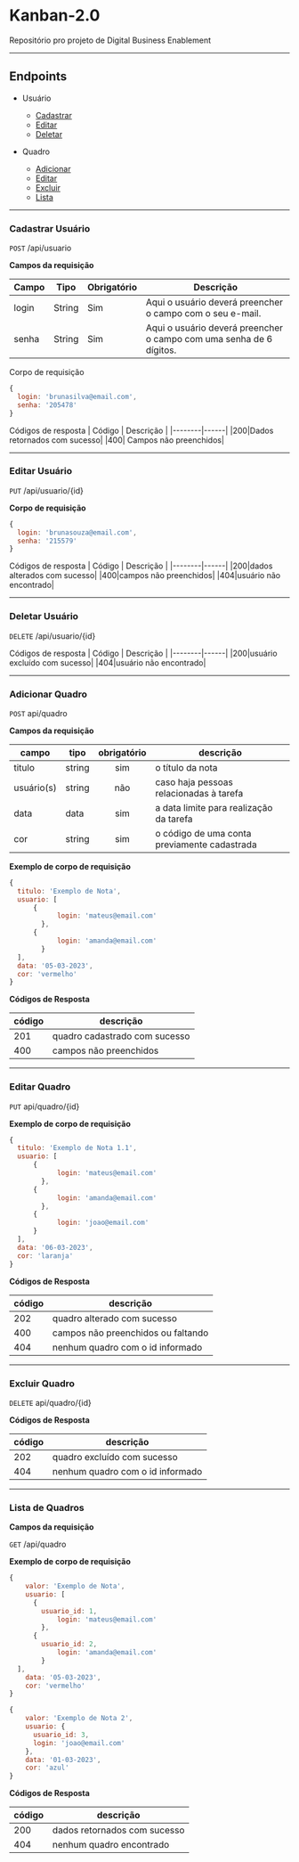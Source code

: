 # Kanban-2.0
Repositório pro projeto de Digital Business Enablement

---

## Endpoints

- Usuário
  - [Cadastrar](#cadastrar-usuário)
  - [Editar](#editar-usuário)
  - [Deletar](#deletar-usuário)

- Quadro
  - [Adicionar](#adicionar-quadro)
  - [Editar](#editar-quadro)
  - [Excluir](#excluir-quadro)
  - [Lista](#lista-de-quadros)

---
### Cadastrar Usuário
`POST` /api/usuario

**Campos da requisição**

| Campo | Tipo | Obrigatório | Descrição | 
|-------|------|-------------|-----------|
| login |String|  Sim | Aqui o usuário deverá preencher o campo com o seu e-mail. | 
| senha |String|  Sim | Aqui o usuário deverá preencher o campo com uma senha de 6 dígitos. | 

 Corpo de requisição 

```js
{
  login: 'brunasilva@email.com',
  senha: '205478'
}
```

 Códigos de resposta 
| Código | Descrição | 
|--------|------|
|200|Dados retornados com sucesso|
|400| Campos não preenchidos|

---

### Editar Usuário
`PUT` /api/usuario/{id}

 **Corpo de requisição**

```js
{
  login: 'brunasouza@email.com',
  senha: '215579'
}
```

 Códigos de resposta 
| Código | Descrição | 
|--------|------|
|200|dados alterados com sucesso|
|400|campos não preenchidos|
|404|usuário não encontrado|

---

### Deletar Usuário
`DELETE` /api/usuario/{id}

Códigos de resposta 
| Código | Descrição | 
|--------|------|
|200|usuário excluído com sucesso|
|404|usuário não encontrado|

---

### Adicionar Quadro

`POST` api/quadro

**Campos da requisição**

| campo | tipo | obrigatório | descrição
|-------|------|:-------------:|---
|titulo | string | sim | o título da nota
|usuário(s) | string | não | caso haja pessoas relacionadas à tarefa
|data|data|sim| a data limite para realização da tarefa
|cor |string |sim | o código de uma conta previamente cadastrada

**Exemplo de corpo de requisição**

```js
{
  titulo: 'Exemplo de Nota',
  usuario: [
      {
		    login: 'mateus@email.com'
	    },
      {
		    login: 'amanda@email.com'
	    }
  ],
  data: '05-03-2023',
  cor: 'vermelho'
}
```

**Códigos de Resposta**

| código | descrição
|-|-
| 201 | quadro cadastrado com sucesso
| 400 | campos não preenchidos
---

### Editar Quadro

`PUT` api/quadro/{id}

**Exemplo de corpo de requisição**

```js
{
  titulo: 'Exemplo de Nota 1.1',
  usuario: [
      {
		    login: 'mateus@email.com'
	    },
      {
		    login: 'amanda@email.com'
	    },
      {
		    login: 'joao@email.com'
      }
  ],
  data: '06-03-2023',
  cor: 'laranja'
}
```

**Códigos de Resposta**

| código | descrição
|-|-
| 202 | quadro alterado com sucesso
| 400 | campos não preenchidos ou faltando
| 404 | nenhum quadro com o id informado
---

### Excluir Quadro

`DELETE` api/quadro/{id}

**Códigos de Resposta**

| código | descrição
|-|-
| 202 | quadro excluído com sucesso
| 404 | nenhum quadro com o id informado
---

### Lista de Quadros

**Campos da requisição**

`GET` /api/quadro

**Exemplo de corpo de requisição**
```js
{
    valor: 'Exemplo de Nota',
    usuario: [
      {
        usuario_id: 1,
		    login: 'mateus@email.com'
	    },
      {
        usuario_id: 2,
		    login: 'amanda@email.com'
	    }
  ],
    data: '05-03-2023',
    cor: 'vermelho'
}
```
```js
{
    valor: 'Exemplo de Nota 2',
    usuario: {
      usuario_id: 3,
      login: 'joao@email.com'
    },
    data: '01-03-2023',
    cor: 'azul'
}
```
**Códigos de Resposta**

| código | descrição
|-|-
| 200 | dados retornados com sucesso
| 404 | nenhum quadro encontrado
